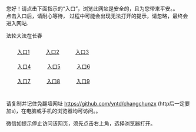 您好！请点击下面指示的“入口”，浏览此网站是安全的，且为您带来平安。。 <br/>
点击入口后，请耐心等待， 过程中可能会出现无法打开的提示，请忽略，最终会进入网站. </br>

法轮大法在长春<br/>
<div style="padding:10px"><a style="margin:20px" target="_blank" href="https://d3ud37kmrmlbh.cloudfront.net/2Qpsp?ewkvsmjw" id="ccLink1" rel="nofollow">入口1</a> <a target="_blank" style="margin:20px" href="https://d1rcj6evctrgjl.cloudfront.net/2Qpsp?ycqdqci" id="ccLink2" rel="nofollow">入口2</a> <a style="margin:20px" target="_blank" href="https://d3m8dvcxwlmcs8.cloudfront.net/2Qpsp?fnlgmu" id="ccLink3" rel="nofollow">入口3</a></div>

<div style="padding:10px" ><a style="margin:20px" target="_blank" href="https://d3ud37kmrmlbh.cloudfront.net/2Qpsp?ewkvsmjw" id="ccLink4" rel="nofollow">入口4</a> <a style="margin:20px" href="https://d1rcj6evctrgjl.cloudfront.net/2Qpsp?ycqdqci" target="_blank" id="ccLink5" rel="nofollow">入口5</a> <a style="margin:20px" href="https://d3m8dvcxwlmcs8.cloudfront.net/2Qpsp?fnlgmu" target="_blank" id="ccLink6" rel="nofollow">入口6</a></div>

<div style="padding:10px"><a style="margin:20px" target="_blank" href="https://d3ud37kmrmlbh.cloudfront.net/2Qpsp?ewkvsmjw" id="ccLink7" rel="nofollow">入口7</a> <a style="margin:20px" href="https://d1rcj6evctrgjl.cloudfront.net/2Qpsp?ycqdqci" target="_blank" id="ccLink8" rel="nofollow">入口8</a> <a style="margin:20px" target="_blank" href="https://d3m8dvcxwlmcs8.cloudfront.net/2Qpsp?fnlgmu" id="ccLink9" rel="nofollow">入口9</a></div>

<br/>



请复制并记住免翻墙网址 https://github.com/yntd/changchunzx (http后一定要加s)，在电脑或手机的浏览器均可访问。。<br/>

微信如提示停止访问该网页，须先点击右上角，选择浏览器打开。
